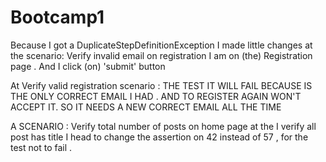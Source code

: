 # Bootcamp1

Because I got a DuplicateStepDefinitionException I made little changes at the scenario:
Verify invalid email on registration
I am on (the) Registration page .   And I click (on) 'submit' button

At Verify valid registration scenario : THE TEST IT WILL FAIL BECAUSE IS THE ONLY CORRECT EMAIL I HAD . AND TO 
REGISTER AGAIN WON'T ACCEPT IT. SO IT NEEDS A NEW CORRECT EMAIL ALL THE TIME

A SCENARIO  : Verify total number of posts on home page  at the I verify all post has title I head to change the assertion on 42 instead of 57 , for the test not to fail .
